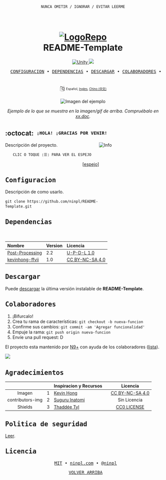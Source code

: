 <div align="center">

```ocaml
NUNCA OMITIR / IGNORAR / EVITAR LEERME
```

</div>

<h1 align="center">
  <br>
    <a href="https://github.com/ninpl/README-Template"><img src="./res/logo.png" alt="LogoRepo" width="100"></a>
      <br>
      README-Template
  <br>
</h1>

<p align="center">
  <a href="https://unity.com/">
    <img src="https://img.shields.io/badge/Unity-2019.4%2B-brightgreen" alt="Unity">
  </a>
  <a href="https://docs.unity3d.com/2019.4/Documentation/Manual/dotnetProfileSupport.html">
    <img src="https://img.shields.io/badge/.NET-4.x-blue">
  </a>
</p>

<pre align="center">
  <a href="#configuracion">CONFIGURACION</a> • <a href="#dependencias">DEPENDENCIAS</a> • <a href="#descargar">DESCARGAR</a> • <a href="#colaboradores">COLABORADORES</a> • <a href="#licencia">LICENCIA</a>
</pre>
<h1>
  <a href="#--------">
    <img alt="" align="right" src="https://badges.pufler.dev/visits/owl4ce/dotfiles?style=flat-square&label=&color=000000&logo=github&logoColor=white&labelColor=000000"/>
  </a>
</h1>

<p align="center">
  <sup>
      <img src="./res/idioma.png" width="18" height="18">
      <sup>
            Español,
            <a href="./README.en.md">Ingles</a>,
            <a href="./README.md">Chino (中文)</a>
      </sup>
  </sup>
</p>

<p align="center">
  <img src="./res/fondo.png" width=600 alt="Imagen del ejemplo">
</p>

<p align="center">
  <em>Ejemplo de lo que se muestra en la imagen/gif de arriba. Compruébalo en <a href="https://github.com/ninpl/README-Template">xx.doc</a>.</em>
</p>

## :octocat: ‎ <sup><sub><samp>¡HOLA! ¡GRACIAS POR VENIR!</samp></sub></sup>

<img src="./res/info.png" align="right"
     alt="Info" width="200" height="320">
     
Descripción del proyecto.

<div align="center">

```ocaml
CLIC O TOQUE ❲☰❳ PARA VER EL ESPEJO
```

</div>
<p align="right">
  [<a href="https://gitlab.com/ninpl">espejo</a>]
</p>

## <samp>Configuracion</samp>

Descripción de como usarlo.

```
git clone https://github.com/ninpl/README-Template.git
```

## <samp>Dependencias</samp>

| Nombre                                                                                                 | Version                                                              | Licencia |
|:-----------------------------------------------------------------------------------------------------------|:---------------------------------------------------------------------|:------------------------------|
| [Post-Processing](https://docs.unity3d.com/Packages/com.unity.postprocessing@2.2/manual/Installation.html)                       | 2.2 | [U-P-D-L 1.0](https://unity.com/legal/licenses/unity-package-distribution-license)    |
| [kevinhong-ffvii](https://www.kevinhong.com/ffvii-church)             | 1.0 | [CC BY-NC-SA 4.0](https://creativecommons.org/licenses/by-nc-sa/4.0)    |
  
## <samp>Descargar</samp>

Puede [descargar](https://github.com/ninpl/README-Template/releases) la última versión instalable de **README-Template**. 
  
## <samp>Colaboradores</samp>

1. ¡Bifurcalo!
2. Crea tu rama de características: `git checkout -b nueva-funcion`
3. Confirme sus cambios: `git commit -am 'Agregar funcionalidad'`
4. Empuje la rama: `git push origin nueva-funcion`
5. Envíe una pull request: D

El proyecto esta mantenido por [N9+](https://github.com/ninpl) con ayuda de los colaboradores ([lista](https://github.com/ninpl/README-Template/graphs/contributors)).

<a href="https://github.com/ninpl/README-Template/graphs/contributors">
  <img src="https://contrib.rocks/image?repo=ninpl/README-Template" />
</a>

## <samp>Agradecimientos</samp>

|           |   | Inspiracion y Recursos     |         |    Licencia        |
|:---------:|:-:|:-------------------------------|:--------------------|:----------:|
|  Imagen | 1 | [Kevin Hong](https://www.kevinhong.com/ffvii-church)  |   |   [CC BY-NC-SA 4.0](https://creativecommons.org/licenses/by-nc-sa/4.0)         |
|  contributors-img  | 2 | [Suguru Inatomi](https://github.com/lacolaco)         |   | Sin Licencia |
|  Shields  | 3 | [Thaddée Tyl](https://github.com/espadrine)         |   | [CC0 LICENSE](https://github.com/badges/shields/blob/master/LICENSE) |

## <samp>Politica de seguridad</samp>

[Leer](./SECURITY.md).

## <samp>Licencia</samp>

<pre align="center">
  <a href="https://github.com/ninpl/README-Template/blob/master/LICENSE">MIT</a> • <a href="https://ninpl.com">ninpl.com</a> • <a href="https://github.com/ninpl">@ninpl</a>
</pre>

<pre align="center">
  <a href="#------------------readme-template--">VOLVER ARRIBA</a>
</pre>
